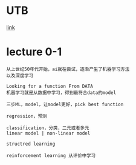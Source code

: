 # UTB
[link](https://www.youtube.com/playlist?list=PLJV_el3uVTsPy9oCRY30oBPNLCo89yu49)

# lecture 0-1
    从上世纪50年代开始，ai就在尝试，逐渐产生了机器学习方法
    以及深度学习

    Looking for a function From DATA
    机器学习就是从数据中学习，得到最符合data的model

    三步ML，model，让model更好，pick best function

    regression，预测

    classification，分类，二元或者多元
    linear model | non-linear model

    structred learning

    reinforcement learning 从评价中学习
